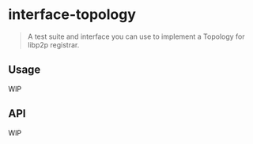 interface-topology
========================

> A test suite and interface you can use to implement a Topology for libp2p registrar.

## Usage

WIP

## API

WIP
